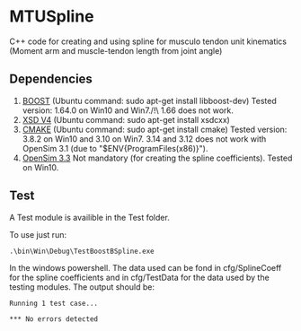 # MTUSpline
C++ code for creating and using spline for musculo tendon unit kinematics (Moment arm and muscle-tendon length from joint angle)

## Dependencies

1. [BOOST](http://www.boost.org/users/download/) (Ubuntu command: sudo apt-get install libboost-dev) Tested version: 1.64.0 on Win10 and Win7./!\ 1.66 does not work.
1. [XSD V4](https://codesynthesis.com/products/xsd/download.xhtml) (Ubuntu command: sudo apt-get install xsdcxx)
1. [CMAKE](https://cmake.org/download/) (Ubuntu command: sudo apt-get install cmake) Tested version: 3.8.2 on Win10 and 3.10 on Win7. 3.14 and 3.12 does not work with OpenSim 3.1 (due to "$ENV{ProgramFiles(x86)}"). 
1. [OpenSim 3.3](https://simtk.org/frs/index.php?group_id=91) Not mandatory (for creating the spline coefficients). Tested on Win10.

## Test

A Test module is availible in the Test folder.

To use just run:
```
.\bin\Win\Debug\TestBoostBSpline.exe
```

In the windows powershell. The data used can be fond in cfg/SplineCoeff for the spline coefficients and in cfg/TestData for the data used by the testing modules.
The output should be:
```
Running 1 test case...

*** No errors detected
```
